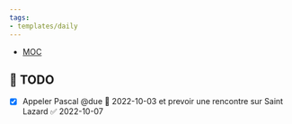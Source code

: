 ```yaml
---
tags:
- templates/daily
---
```

<nav aria-label="Breadcrumb" class="custom-breadcrumb">
    <ul>
        <li><a href="obsidian://advanced-uri?vault=Donaldo&filepath=MOC"> MOC</a></li>
    </ul>
</nav>

## 📆  TODO
- [x] Appeler Pascal @due  📅 2022-10-03 et prevoir une rencontre sur Saint Lazard ✅ 2022-10-07